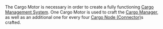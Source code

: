 The Cargo Motor is necessary in order to create a fully functioning [Cargo Management System](https://github.com/TheBusyBiscuit/Slimefun4/wiki/Cargo-Management-System). One Cargo Motor is used to craft the  [Cargo Manager](https://github.com/TheBusyBiscuit/Slimefun4/wiki/Cargo-Manager), as well as an additional one for every four [Cargo Node (Connector)](https://github.com/TheBusyBiscuit/Slimefun4/wiki/Cargo-Nodes#connector-node)s crafted.